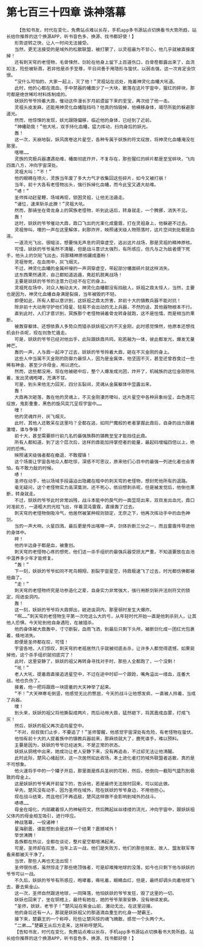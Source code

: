 # 第七百三十四章 诛神落幕
        【告知书友，时代在变化，免费站点难以长存，手机app多书源站点切换看书大势所趋，站长给你推荐的这个换源APP，听书音色多、换源、找书都好使！】
       形势逆转之快，让人一时间无法接受。
       当然，更无法接受的是域外的松散联盟，被打蒙了，以灵祖最为不甘心，他几乎就被直接废掉！
       还有刺天穹的老怪物，毛骨悚然，剑轮在他身上留下上百道伤口，白骨茬都露出来了，血流如注，险些被斩首。若非他是杀手至尊，平日间善于用隐形与蛰伏，以弱击强，这一次肯定会饮恨。
       “没什么可怕的，大家一起上，灭了他！”灵祖站在远处，拖着神灵化血幡大吼道。
       此时，他的心都在滴血，手中禁器的幡面少了一大块，散落在这片宇宙中，猩红的碎块，那可都是绝世稀珍材料炼制成的。
       妖妖的爷爷拎着大鼎，催动这件漫长岁月前遗留下来的至宝，再次给了他一击。
       灵祖头皮发麻，还能用神灵化血幡阻挡吗？他真的怕毁掉，他横移身体，竭尽所能的躲避那道光。
       然而，他惊悚的发现，妖光跟随偏移，临近他的身体，已经到了近前。
       “神幡助我！”他大吼，双手持化血幡，猛力挥动，扫向身后的妖光。
       轰！
       这一次，天崩地裂，妖风席卷这片星空，各种专属于妖族的符文绽放，将神灵化血幡淹没在那里。
       喀嚓……
       灵族的究极兵器遭遇劫难，幡面彻底炸开，不复存在，那些猩红的碎片都是至宝碎块，飞向四面八方，冲向宇宙深处。
       灵祖大叫：“不！”
       他的眼睛在喷火，灵族当年废了多大力气才收集回这些碎片，如今又被打崩！
       当年，前十大各有老怪物出头，强行拆掉化血幡，而今此宝又遇大劫难。
       “哧！”
       圣师挥动赶星鞭，场域再现，锁困灵祖，让他无法遁走。
       “诸位，速来斩杀此獠！”灵祖大吼。
       然而，那骑坐在骨龙身上的冥族老怪物，听到此话后，转身就走，一个腾挪，消失不见。
       轰！
       这时，妖妖的爷爷催动大鼎，鼎口飞出的光束化成雷霆，打在灵祖身上，他躲避不过去。
       灵祖惨叫，噗的一声在这里解体，刹那炸开，映照诸天级人物殒落时，这片空间到处都是血液。
       一道流光飞出，很暗淡，想要悄无声息的洞穿虚空，逃出这片战场，那是灵祖的精神原核。
       可惜，妖妖的爷爷虽然不清醒，但是战斗意识太强烈，有所感应，但凡与之为敌者便下死手，他头上的剑轮飞出去，将那精神原核碾成齑粉！
       灵祖惨死，在血雨中，灰飞烟灭。
       不过，神灵化血幡的金属杆嗖的一声洞穿虚空，带起部分幡面碎片就这样消失。
       这东西果然通灵，自己都知道逃遁，竟趁机脱离战场！
       主要是妖妖的爷爷的注意力已经不在它的身上。
       灵祖死在场中，对众人触动太大，神灵化血幡都没有挡敌人，妖祖之鼎太惊人，当然，主要也是因为，神灵化血幡自身满是裂痕，当年被毁的不轻。
       即便如此，所有人都以意识到，这妖祖之鼎太厉害，非前十大的镇教兵器不能对抗！
       除非前十大动用守护他们母星、轻易不会出动的无上兵器，不然的话，其他器物根本不行。
       直到此时，人们才意识到，冥族那个老怪物骑着骨龙转身就跑，这不是怯懦，而是相当的果断。
       被轰穿躯体、还想依靠人多势众而猎杀妖妖祖父的不灭金刚，此时感觉悚然，他原本还想找机会扑杀呢，现在则急忙遁走。
       可是，妖妖的爷爷已经对他出手，此际跟妖鼎共鸣，宛若融为一体，彼此都发光，爆发无量神芒。
       轰的一声，人与鼎一起冲了过去，妖妖的爷爷拎着大鼎，砸在不灭金刚的身上。
       这些人中当属不灭金刚的防御力最惊人，因为是金属体，他坚固不灭，甚至还曾吞食过一些稀有神金、甚至少许母金，用以进化。
       然而，这些都没用，现在他被砸中后，整个人爆发成光团，炸开了，机械族的这位金刚怒吼着，发出灵魂咆哮，充满不甘。
       可是，到头来他无力回天，四分五裂间，灵魂从金属躯体中显露出来。
       轰！
       大鼎再次砸落，轰在他的灵魂上，不灭金刚凄厉嚎叫，这片星空中各种异象纷呈，血色莲花绽放，鬼影重重，黑色的旋风突兀呈现宇宙中……
       噗！
       他的灵魂炸开，灰飞烟灭。
       此时，其他人还敢呆在这里吗？全都在逃，如同尸魔般的老者掌握此鼎后，自身的战力跟着激增，谁与争锋？
       前十大，甚至需要排行前几名的最强族群的镇教至宝才能挡住此鼎。
       所有人都知道，到了这个层次后，这样的鼎能加持掌控者的能量，最起码增幅四倍以上，绝对的恐怖。
       映照诸天级强者都在撤退，不敢撄锋！
       这个场面让宇宙各地众人都吃惊，深感不可思议，原来他们心目中的最强一列进化者也会害怕，有不敢力敌的时候。
       哧！
       圣师在动手，他以场域手段逼迫出隐藏在暗中的刺天穹的老怪物，想封死他所有的退路。
       毫无疑问，这个老怪物实力高深莫测，还不死心，依旧想刺杀呢，但是被发觉后，他倒也果断，转身就走。
       不过，妖妖的爷爷此时非常凶残，战斗本能中的戾气的一面显现出来，双目发出血光，鼎口对准前方，一道粗大的光柱飞出，伴着混沌雷霆，直接轰了过去。
       刺天穹的老怪物倒吸冷气，他居然被某种规则锁定，无奈之下，他再次挥动手中的血色神剑。
       当的一声大响，火星四溅，最后更是传出喀嚓一声，剑体折断三分之一，而且雷霆传导进他的身体中。
       砰！
       他的半边身子都是血，被重创。
       刺天穹的老怪物心疼的想死，他们这一杀手组织的最强兵器受损太严重，不知道要放在血池中温养多少年才能修复。
       “轰！”
       下一刻，妖妖的爷爷如同不死鸟翱翔，割裂宇宙星空，持鼎极速飞了过去，时光都仿佛都被扭曲了。
       “走！”
       刺天穹的老怪物终究是功参造化之辈，自身实力非常强大，强行用断剑斩开法则符文的锁定，闯进虫洞内。
       轰！
       这一刻，妖妖的爷爷将大鼎掷出，砸进虫洞内，那里顿时发生大爆炸。
       “啊……”刺天穹的老怪物生平第一次吃这么大的亏，从年轻时代开始一直是他刺杀别人，让其他人恐惧，今天轮到他自身遇险，在被猎杀。
       他的身体被大鼎轰中，寸寸断裂，血雨飞洒，到最后只剩下头颅，被断剑化成一团红光包裹着，倏地消失。
       即便是圣师都在叹，可惜！
       宇宙各地，人们惊叹，刺天穹的老祖居然几乎就被彻底击杀，让许多人都觉得遗憾，如果毙掉他，这个杀手组织就彻底完了！
       此时，这里安静了，妖妖的祖父再转身寻找对手时，那些人全都跑了，一个没剩！
       “吼！”
       老人大吼，提着鼎直接追进星空中，不过在途中时却一个踉跄，嘴角溢出一缕血，连番大战，他也负伤了。
       接着，他一把将跟鼎一块提着的大天神举了起来。
       “不！”大天神寒毛倒竖，他感觉无比的憋屈，今天的战斗让他想发疯，一直被人拎着，当成了兵器。
       噗！
       到头来，妖妖的祖父将他撕裂成两片，而后动用大鼎，猛然砸下，将其震成血雾，打成飞灰！
       然后，妖妖的祖父再次追向星空中。
       “不对，叔叔我们止步，不要追了！”圣师警醒，他感觉宇宙深处有危险，有老怪物在蛰伏。
       他怕有前十大的人提着族中的镇教兵器前来，那麻烦就大了，鹿死谁手，难以预料。
       主要是因为，妖妖的爷爷已经迷失，不是正常的状态。
       妖妖从铜棺中出来，她成功让老人安静下来，没有再追击，不过却无法让他清醒。
       此时此际，楚风心绪起伏，这一次居然如此收场，本土进化者打的域外联盟者逃散，真的是不可想象。
       他火速将手中的一个罐子开启，那里面是炼兵圣树的花粉，然后，他倒向一截阳气盛烈到极致的母金上。
       这是妖妖的爷爷离开前留下的，告诉他，若是最终无法按时回来，可以如此做。
       早先，楚风没有动手，因为圣师在域外，陪在妖妖的爷爷身边，不用他担心。
       现在战斗结束，而且他们不再追敌，楚风这样做不会影响到域外的战斗。
       哧哧……
       母金在熔化，内部藏着惊人的神秘符文，然后腾起丝丝缕缕的流光，冲向宇宙中，跟妖妖祖父体内的母金相互吸引，进行呼应。
       神战落幕，一役诸神！
       星海剧震，谁能想到会是这样一个结果？震撼域外！
       举世沸腾！
       各族都在热议，全都在谈论，整片星空都喧沸起来。
       可是，圣师却在叹息，当年上古一战，他们是失败方，他们的那些朋友、故人、盟友联军等看来都被灭干净了。
       当世，那些人再也无法出现！
       圣师很伤感，虽然惊走了那些绝顶强者，可是却难掩地球的没落，如今也只剩下他与妖妖的爷爷可以一战。
       不久后，妖妖的爷爷有所感应，咆哮着，嘶吼着，眼睛血红，但是，最终却调头向着地球飞去，要去紫金山。
       这一次，圣师自然跟进地球，一同降落，他怕妖妖的爷爷发狂，毁了这里的一切。
       妖妖也回来了，坐在铜棺上，最终有她在，她的爷爷渐渐安静，没有继续发疯。
       “圣师，妖妖，老爷子！”楚风站在紫金山前，激动无比，在这里迎接。
       他的身后还有一人，那就是妖妖祖父的那道滴血重生的化身——楚霸王。
       接下来，楚霸王的一个称呼，险些让楚风惊的魂飞魄散，感觉一个头两个大。
       “二弟……”楚霸王从后方走来，这样称呼楚风。
       【告知书友，时代在变化，免费站点难以长存，手机app多书源站点切换看书大势所趋，站长给你推荐的这个换源APP，听书音色多、换源、找书都好使！】